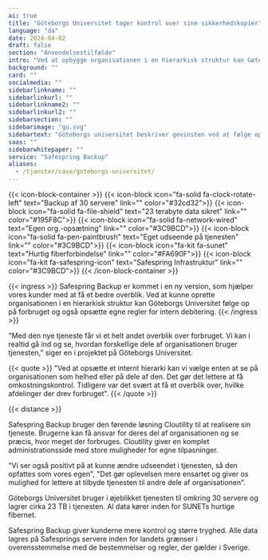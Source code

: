 ```yaml
---
ai: true
title: "Göteborgs Universitet tager kontrol over sine sikkerhedskopier"
language: "da"
date: 2024-04-02
draft: false
section: "Anvendelsestilfælde"
intro: "Ved at opbygge organisationen i en hierarkisk struktur kan Gøteborgs Universitet følge op på forbruget og fastsætte egne regler for intern afregning."
background: ""
card: ""
socialmedia: ""
sidebarlinkname: ""
sidebarlinkurl: ""
sidebarlinkname2: ""
sidebarlinkurl2: ""
sidebarsection: ""
sidebarimage: "gu.svg"
sidebartext: "Göteborgs universitet beskriver gevinsten ved at følge op på forbruget samt at opstille egne regler for intern afregning af Safespring Backup."
saas: ""
sidebarwhitepaper: ""
service: "Safespring Backup"
aliases:
  - /tjanster/case/goteborgs-universitet/
---
```

{{< icon-block-container >}}
{{< icon-block icon="fa-solid fa-clock-rotate-left" text="Backup af 30 servere" link="" color="#32cd32">}}
{{< icon-block icon="fa-solid fa-file-shield" text="23 terabyte data sikret" link="" color="#195F8C">}}
{{< icon-block icon="fa-solid fa-network-wired" text="Egen org.-opsætning" link="" color="#3C9BCD">}}
{{< icon-block icon="fa-solid fa-pen-paintbrush" text="Eget udseende på tjenesten" link="" color="#3C9BCD">}}
{{< icon-block icon="fa-kit fa-sunet" text="Hurtig fiberforbindelse" link="" color="#FA690F">}}
{{< icon-block icon="fa-kit fa-safespring-icon" text="Safespring Infrastruktur" link="" color="#3C9BCD">}}
{{< /icon-block-container >}}

{{< ingress >}}
Safespring Backup er kommet i en ny version, som hjælper vores kunder med at få et bedre overblik. Ved at kunne oprette organisationen i en hierarkisk struktur kan Göteborgs Universitet følge op på forbruget og også opsætte egne regler for intern debitering.
{{< /ingress >}}

"Med den nye tjeneste får vi et helt andet overblik over forbruget. Vi kan i realtid gå ind og se, hvordan forskellige dele af organisationen bruger tjenesten," siger en i projektet på Göteborgs Universitet.

{{< quote >}}
"Ved at opsætte et internt hierarki kan vi vælge enten at se på organisationen som helhed eller på dele af den. Det gør det lettere at få omkostningskontrol. Tidligere var det svært at få et overblik over, hvilke afdelinger der drev forbruget".
{{< /quote >}}

{{< distance >}}

Safespring Backup bruger den førende løsning Cloutility til at realisere sin tjeneste. Brugerne kan få ansvar for deres del af organisationen og se præcis, hvor meget der forbruges. Cloutility giver en komplet administrationsside med store muligheder for egne tilpasninger.

"Vi ser også positivt på at kunne ændre udseendet i tjenesten, så den opfattes som vores egen", "Det gør oplevelsen mere ensartet og giver os mulighed for lettere at tilbyde tjenesten til andre dele af organisationen".

Göteborgs Universitet bruger i øjeblikket tjenesten til omkring 30 servere og lagrer cirka 23 TB i tjenesten. Al data kører inden for SUNETs hurtige fibernet.

Safespring Backup giver kunderne mere kontrol og større tryghed. Alle data lagres på Safesprings servere inden for landets grænser i overensstemmelse med de bestemmelser og regler, der gælder i Sverige.
